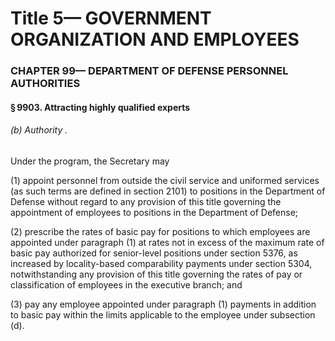 
# Title 5— GOVERNMENT ORGANIZATION AND EMPLOYEES
### CHAPTER 99— DEPARTMENT OF DEFENSE PERSONNEL AUTHORITIES
#### § 9903. Attracting highly qualified experts
###### (b) Authority .

Under the program, the Secretary may

(1) appoint personnel from outside the civil service and uniformed services (as such terms are defined in section 2101) to positions in the Department of Defense without regard to any provision of this title governing the appointment of employees to positions in the Department of Defense;

(2) prescribe the rates of basic pay for positions to which employees are appointed under paragraph (1) at rates not in excess of the maximum rate of basic pay authorized for senior-level positions under section 5376, as increased by locality-based comparability payments under section 5304, notwithstanding any provision of this title governing the rates of pay or classification of employees in the executive branch; and

(3) pay any employee appointed under paragraph (1) payments in addition to basic pay within the limits applicable to the employee under subsection (d).
